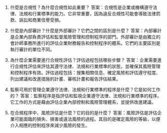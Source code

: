 1. 什麼是合規性？為什麼合規性如此重要？
答案：合規性是企業或機構遵守法律、法規和行業標準的能力。它非常重要，因為違反合規性可能會導致法律罰款、訴訟和商業信譽受損。

2. 什麼是內部審計？什麼是外部審計？它們之間的區別是什麼？
答案：內部審計是企業內部負責評估和監督風險管理和控制程序的部門。外部審計是由獨立的會計師事務所進行的評估企業財務報告和控制程序的體系。它們的主要區別是執行審計的單位不同。

3. 為什麼企業需要進行合規性評估？評估過程包括哪些步驟？
答案：企業需要進行合規性評估來評估其遵守法律、法規和行業標準的狀態，並確保其風險管理和控制程序有效。評估過程包括：搜集相關信息、確定風險和評估遵守程度、列出建議和改進措施的計畫、審核計畫和報告評估結果。

4. 監察可用於管理企業遵守法律、法規和行業標準的程序是什麼？它是如何工作的？
答案：監察程序是指評估和監視企業遵守法律、法規和行業標準的程序。它工作的方式是藉由評估企業內部控制和風險管理體系，並提供改進建議。

5. 在合規程序中，風險評估是什麼？它的目的是什麼？
答案：風險評估是評估企業可能面臨的損失、損害或違法風險的過程。其目的是確定風險的等級，以便介入相應的控制程序來減少風險的發生。